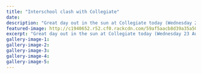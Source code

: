 ```yaml
---
title: "Interschool clash with Collegiate"
date: 
description: "Great day out in the sun at Collegiate today (Wednesday 23 August) for our inter school clash..."
featured-image: http://c1940652.r52.cf0.rackcdn.com/59af5aacb8d39a35a50007b1/good2.340.jpg
excerpt: "Great day out in the sun at Collegiate today (Wednesday 23 August) for our inter school clash."
gallery-image-1: 
gallery-image-2: 
gallery-image-3: 
gallery-image-4: 
gallery-image-5: 
---
```

